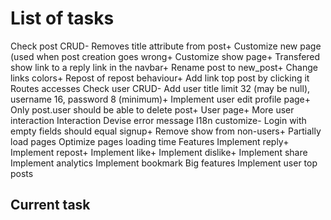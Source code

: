 # List of tasks

Check post CRUD-
  Removes title attribute from post+
  Customize new page (used when post creation goes wrong+
  Customize show page+
  Transfered show link to a reply link in the navbar+
  Rename post to new_post+
  Change links colors+
  Repost of repost behaviour+
  Add link top post by clicking it
  Routes accesses
Check user CRUD-
  Add user title limit 32 (may be null), username 16, password 8 (minimum)+
  Implement user edit profile page+
  Only post.user should be able to delete post+
  User page+
  More user interaction
Interaction
  Devise error message I18n customize-
  Login with empty fields should equal signup+
  Remove show from non-users+
  Partially load pages
  Optimize pages loading time
Features
  Implement reply+
  Implement repost+
  Implement like+
  Implement dislike+
  Implement share
  Implement analytics
  Implement bookmark
Big features
  Implement user top posts

## Current task

